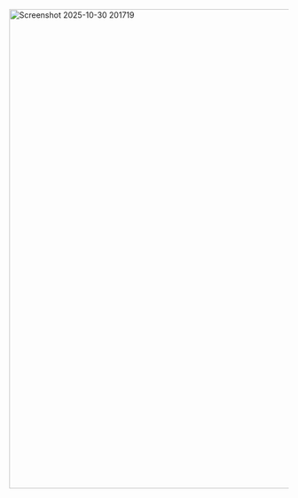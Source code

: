 <img width="582" height="864" alt="Screenshot 2025-10-30 201719" src="https://github.com/user-attachments/assets/942a10e1-453e-421e-a831-6b3dee7a24e2" />

